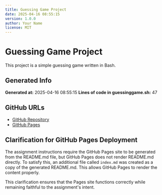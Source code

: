 ```yaml
---
title: Guessing Game Project
date: 2025-04-16 08:55:15
version: 1.0.0
author: Your Name
license: MIT
---
```


# Guessing Game Project

This project is a simple guessing game written in Bash.

## Generated Info

**Generated at:** 2025-04-16 08:55:15
**Lines of code in guessinggame.sh:** 47

## GitHub URLs

- [GitHub Repository](https://github.com/asbor/Guessing-Game-Project)
- [GitHub Pages](https://asbor.github.io/Guessing-Game-Project)

## Clarification for GitHub Pages Deployment

The assignment instructions require the GitHub Pages site to be generated from the README.md file, but GitHub Pages does not render README.md directly.
To satisfy this, an additional file called `index.md` was created as a copy of the generated README.md. This allows GitHub Pages to render the content properly.

This clarification ensures that the Pages site functions correctly while remaining faithful to the assignment's intent.
